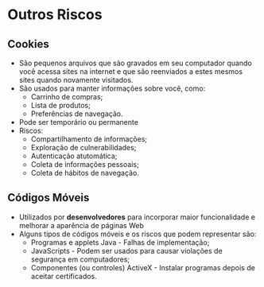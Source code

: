 # Outros Riscos

## Cookies

- São pequenos arquivos que são gravados em seu computador quando você acessa sites na internet e que são reenviados a estes mesmos sites quando novamente visitados.
- São usados para manter informações sobre você, como:
  - Carrinho de compras;
  - Lista de produtos;
  - Preferências de navegação.
- Pode ser temporário ou permanente
- Riscos:
  - Compartilhamento de informações;
  - Exploração de culnerabilidades;
  - Autenticação atutomática;
  - Coleta de informações pessoais;
  - Coleta de hábitos de navegação.

## Códigos Móveis

- Utilizados por **desenvolvedores** para incorporar maior funcionalidade e melhorar a aparência de páginas Web
- Alguns tipos de códigos móveis e os riscos que podem representar são:
  - Programas e applets Java - Falhas de implementação;
  - JavaScripts - Podem ser usados para causar violações de segurança em computadores;
  - Componentes (ou controles) ActiveX - Instalar programas depois de aceitar certificados.
